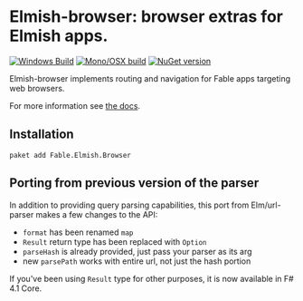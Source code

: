 Elmish-browser: browser extras for Elmish apps.
=======
[![Windows Build](https://ci.appveyor.com/api/projects/status/rrtg4fxbt7lqbayv?svg=true)](https://ci.appveyor.com/project/et1975/browser) [![Mono/OSX build](https://travis-ci.org/elmish/browser.svg?branch=master)](https://travis-ci.org/elmish/browser) [![NuGet version](https://badge.fury.io/nu/Fable.Elmish.Browser.svg)](https://badge.fury.io/nu/Fable.Elmish.Browser)

Elmish-browser implements routing and navigation for Fable apps targeting web browsers.

For more information see [the docs](https://elmish.github.io/browser).

## Installation

```shell
paket add Fable.Elmish.Browser
```

## Porting from previous version of the parser
In addition to providing query parsing capabilities, this port from Elm/url-parser makes a few changes to the API:
- `format` has been renamed `map`
- `Result` return type has been replaced with `Option`
- `parseHash` is already provided, just pass your parser as its arg
- new `parsePath` works with entire url, not just the hash portion

If you've been using `Result` type for other purposes, it is now available in F# 4.1 Core.
